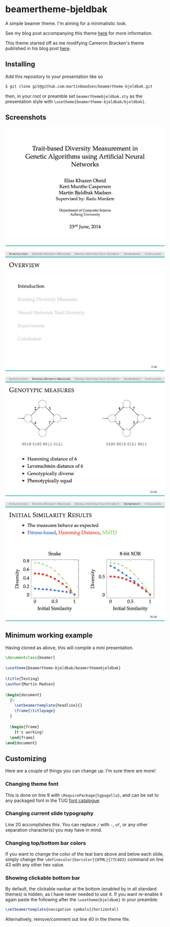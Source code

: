 # beamertheme-bjeldbak
A simple beamer theme. I'm aiming for a minimalistic look.

See my blog post accompanying this theme [here](http://martinbmadsen.dk/a-minimalistic-customizable-beamer-theme/) for more information.

This theme started off as me modifying Cameron Bracken's theme published in his blog post [here](http://cameron.bracken.bz/beamer-template).

## Installing

Add this repository to your presentation like so

```bash
$ git clone git@github.com:martinbmadsen/beamertheme-bjeldbak.git
```
then, in your root or preamble set ``beamerthemebjeldbak.sty`` as the presentation style with ``\usetheme{beamertheme-bjeldbak/bjeldbak}``.


## Screenshots

![Screenshot 1](/screenshots/beamerthemebjeldbak1.png)

![Screenshot 2](/screenshots//beamerthemebjeldbak2.png)

![Screenshot 3](/screenshots/beamerthemebjeldbak3.png)

![Screenshot 4](/screenshots/beamerthemebjeldbak4.png)

## Minimum working example
Having cloned as above, this will compile a mini presentation.

```tex
\documentclass{beamer}

\usetheme{beamertheme-bjeldbak/beamerthemebjeldbak}

\title{Testing}
\author{Martin Madsen}

\begin{document}
  {%
    \setbeamertemplate{headline}{}
    \frame{\titlepage}
  }

  \begin{frame}
    It's working!
  \end{frame}
\end{document}
```

## Customizing
Here are a couple of things you can change up. I'm sure there are more!

### Changing theme font
This is done on line 9 with ``\RequirePackage{tgpagella}``, and can be set to any packaged font in the TUG [font catalogue](http://www.tug.dk/FontCatalogue/).

### Changing current slide typography
Line 20 accomplishes this. You can replace ``/`` with ``-``, ``of``, or any other separation character(s) you may have in mind.

### Changing top/bottom bar colors
If you want to change the color of the teal bars above and below  each slide, simply change the ``\definecolor{barcolor}{HTML}{77C4D3}`` command on line 43 with any other hex value.

### Showing clickable bottom bar
By default, the clickable navbar at the bottom (enabled by in all standard themes) is hidden, as I have never needed to use it. If you want re-enable it again paste the following after the ``\usetheme{bjeldbak}`` in your preamble:

```tex
\setbeamertemplate{navigation symbols}[horizontal]
```

Alternatively, remove/comment out line 40 in the theme file.
